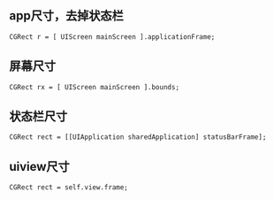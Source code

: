## app尺寸，去掉状态栏
````objc
CGRect r = [ UIScreen mainScreen ].applicationFrame;
````

## 屏幕尺寸
````objc
CGRect rx = [ UIScreen mainScreen ].bounds;
````

## 状态栏尺寸
````objc
CGRect rect = [[UIApplication sharedApplication] statusBarFrame];
````

## uiview尺寸
````objc
CGRect rect = self.view.frame;

````